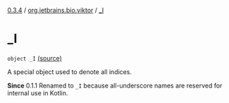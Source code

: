 [0.3.4](../index.md) / [org.jetbrains.bio.viktor](index.md) / [_I](.)

# _I

`object _I` [(source)](https://github.com/JetBrains-Research/viktor/blob/0.3.4/src/main/kotlin/org/jetbrains/bio/viktor/StridedMagic.kt#L9)

A special object used to denote all indices.

**Since**
0.1.1 Renamed to `_I` because all-underscore names are reserved
for internal use in Kotlin.


